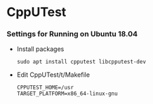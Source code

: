 # CppUTest

### Settings for Running on Ubuntu 18.04

+ Install packages

      sudo apt install cpputest libcpputest-dev

+ Edit CppUTest/t/Makefile

      CPPUTEST_HOME=/usr
      TARGET_PLATFORM=x86_64-linux-gnu
